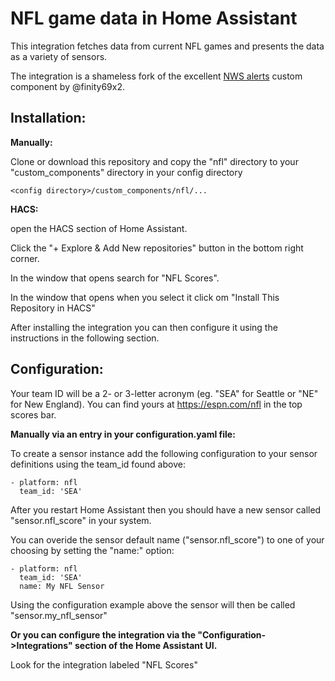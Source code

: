 # NFL game data in Home Assistant

This integration fetches data from current NFL games and presents the data as a variety of sensors. 

The integration is a shameless fork of the excellent [NWS alerts](https://github.com/finity69x2/nws_alerts) custom component by @finity69x2. 

## Installation:

<b>Manually:</b>

Clone or download this repository and copy the "nfl" directory to your "custom_components" directory in your config directory

```<config directory>/custom_components/nfl/...```
  
<b>HACS:</b>

open the HACS section of Home Assistant.

Click the "+ Explore & Add New repositories" button in the bottom right corner.

In the window that opens search for "NFL Scores".

In the window that opens when you select it click om "Install This Repository in HACS"

After installing the integration you can then configure it using the instructions in the following section.
  
## Configuration:

Your team ID will be a 2- or 3-letter acronym (eg. "SEA" for Seattle or "NE" for New England). You can find yours at https://espn.com/nfl in the top scores bar. 

<b>Manually via an entry in your configuration.yaml file:</b>

To create a sensor instance add the following configuration to your sensor definitions using the team_id found above:

```
- platform: nfl
  team_id: 'SEA'
```

After you restart Home Assistant then you should have a new sensor called "sensor.nfl_score" in your system.

You can overide the sensor default name ("sensor.nfl_score") to one of your choosing by setting the "name:" option:

```
- platform: nfl
  team_id: 'SEA'
  name: My NFL Sensor
```

Using the configuration example above the sensor will then be called "sensor.my_nfl_sensor"

<b>Or you can configure the integration via the "Configuration->Integrations" section of the Home Assistant UI.</b>

Look for the integration labeled "NFL Scores"

